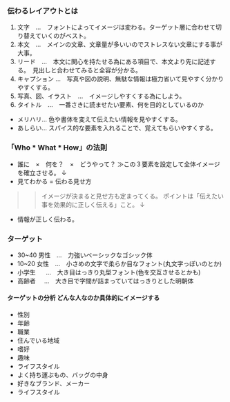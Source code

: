 ### 伝わるレイアウトとは
1. 文字　…　フォントによってイメージは変わる。ターゲット層に合わせて切り替えていくのがベスト。
2. 本文　…　メインの文章、文章量が多いいのでストレスない文章にする事が大事。
3. リード　…　本文に関心を持たせる為にある項目で、本文より先に記述する。　見出しと合わせてみると全容が分かる。
4. キャプション …　写真や図の説明、無駄な情報は極力省いて見やすく分かりやすくする。
5. 写真、図、イラスト　…　イメージしやすくする為にしよう。
6. タイトル　…　一番さきに読ませたい要素、何を目的としているのか

* メリハリ… 色や書体を変えて伝えたい情報を見やすくする。
* あしらい… スパイス的な要素を入れることで、覚えてもらいやすくする。

### 「Who * What * How」の法則
* 誰に　×　何を？　×　どうやって？
≫この３要素を設定して全体イメージを確立させる。
↓
* 見てわかる = 伝わる見せ方
>> イメージが決まると見せ方も定まってくる。
>> ポイントは「伝えたい事を効果的に正しく伝える」こと。
↓
* 情報が正しく伝わる。

### ターゲット
* 30~40 男性　…　力強いベーシックなゴシック体
* 10~20 女性　…　小さめの文字で柔らか目なフォント(丸文字っぽいのとか)
* 小学生      …　大き目はっきり丸型フォント(色を交互させるとかも)
* 高齢者      …　大き目で字間が詰まっていてはっきりとした明朝体

#### ターゲットの分析 どんな人なのか具体的にイメージする
* 性別
* 年齢
* 職業
* 住んでいる地域
* 嗜好
* 趣味
* ライフスタイル
* よく持ち運ぶもの、バッグの中身
* 好きなブランド、メーカー
* ライフスタイル
